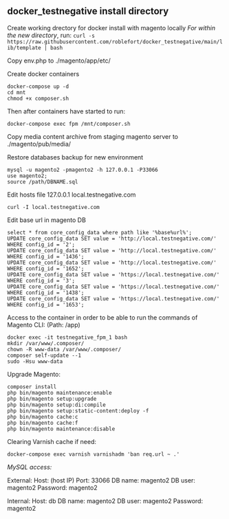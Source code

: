 ## docker_testnegative install directory
Create working drectory for docker install with magento locally 
*For within the new directory*, run:
```curl -s https://raw.githubusercontent.com/roblefort/docker_testnegative/main/lib/template | bash```

Copy env.php to ./magento/app/etc/

Create docker containers
```
docker-compose up -d
cd mnt
chmod +x composer.sh
```
Then after containers have started to run:
```
docker-compose exec fpm /mnt/composer.sh
```
Copy media content archive from staging magento server to ./magento/pub/media/

Restore databases backup for new environment
```
mysql -u magento2 -pmagento2 -h 127.0.0.1 -P33066
use magento2;
source /path/DBNAME.sql
```

Edit hosts file 
127.0.0.1 	local.testnegative.com
```
curl -I local.testnegative.com
```
Edit base url in magento DB
```use magento2;
select * from core_config_data where path like '%base%url%';
UPDATE core_config_data SET value = 'http://local.testnegative.com/' WHERE config_id = '2';
UPDATE core_config_data SET value = 'http://local.testnegative.com/' WHERE config_id = '1436';
UPDATE core_config_data SET value = 'http://local.testnegative.com/' WHERE config_id = '1652';
UPDATE core_config_data SET value = 'https://local.testnegative.com/' WHERE config_id = '3';
UPDATE core_config_data SET value = 'https://local.testnegative.com/' WHERE config_id = '1438';
UPDATE core_config_data SET value = 'https://local.testnegative.com/' WHERE config_id = '1653';
```
Access to the container in order to be able to run the commands of Magento CLI: (Path: /app)
```
docker exec -it testnegative_fpm_1 bash
mkdir /var/www/.composer/
chown -R www-data /var/www/.composer/
composer self-update --1 
sudo -Hsu www-data
```
Upgrade Magento:
```
composer install
php bin/magento maintenance:enable
php bin/magento setup:upgrade
php bin/magento setup:di:compile
php bin/magento setup:static-content:deploy -f
php bin/magento cache:c
php bin/magento cache:f
php bin/magento maintenance:disable
```
Clearing Varnish cache if need:
```
docker-compose exec varnish varnishadm 'ban req.url ~ .'
```

*MySQL access:*

External:
Host: (host IP)
Port: 33066
DB name: magento2
DB user: magento2
Password: magento2

Internal:
Host: db
DB name: magento2
DB user: magento2
Password: magento2
